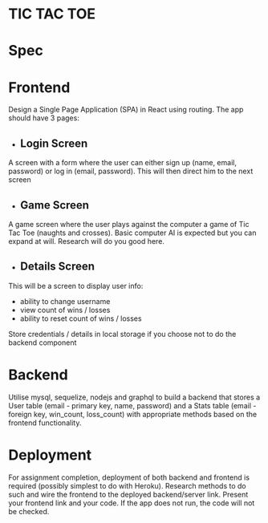 # TIC TAC TOE

# Spec

# Frontend

Design a Single Page Application (SPA) in React using routing. The app should have 3 pages:

- ## Login Screen

A screen with a form where the user can either sign up (name, email, password) or log in (email, password). This will then direct him to the next screen

- ## Game Screen

A game screen where the user plays against the computer a game of Tic Tac Toe (naughts and crosses). Basic computer AI is expected but you can expand at will. Research will do you good here.

- ## Details Screen

This will be a screen to display user info:

- ability to change username
- view count of wins / losses
- ability to reset count of wins / losses

Store credentials / details in local storage if you choose not to do the backend component

# Backend

Utilise mysql, sequelize, nodejs and graphql to build a backend that stores a User table (email - primary key, name, password) and a Stats table (email - foreign key, win_count, loss_count) with appropriate methods based on the frontend functionality.

# Deployment

For assignment completion, deployment of both backend and frontend is required (possibly simplest to do with Heroku). Research methods to do such and wire the frontend to the deployed backend/server link. Present your frontend link and your code. If the app does not run, the code will not be checked.
